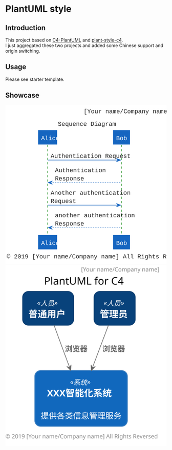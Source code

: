 # PlantUML style

## Introduction
This project based on [C4-PlantUML](https://github.com/RicardoNiepel/C4-PlantUML) and [plant-style-c4](https://github.com/xuanye/plantuml-style-c4).  
I just aggregated these two projects and added some Chinese support and origin switching.

## Usage
Please see starter template.

## Showcase
![Starter template](./showcase/starter_template.svg)
![Starter template C4](./showcase/starter_template_c4.svg)